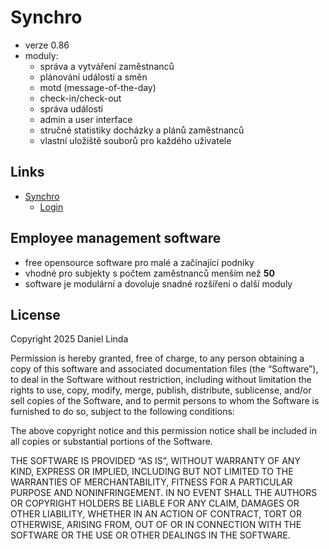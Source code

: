 # Synchro

- verze 0.86
- moduly:
    - správa a vytváření zaměstnanců
    - plánování událostí a směn
    - motd (message-of-the-day)
    - check-in/check-out
    - správa událostí
    - admin a user interface
    - stručné statistiky docházky a plánů zaměstnanců
    - vlastní uložiště souborů pro každého uživatele

## Links

- [Synchro](https://daniellinda.net)
    - [Login](https://daniellinda.net/synchro/api/auth/index.html)

## Employee management software

- free opensource software pro malé a začínající podniky
- vhodné pro subjekty s počtem zaměstnanců menším než **50**
- software je modulární a dovoluje snadné rozšíření o další moduly


## License

Copyright 2025 Daniel Linda

Permission is hereby granted, free of charge, to any person obtaining a copy of this software and associated
documentation files (the “Software”), to deal in the Software without restriction, including without limitation the
rights to use, copy, modify, merge, publish, distribute, sublicense, and/or sell copies of the Software, and to permit
persons to whom the Software is furnished to do so, subject to the following conditions:

The above copyright notice and this permission notice shall be included in all copies or substantial portions of the
Software.

THE SOFTWARE IS PROVIDED “AS IS”, WITHOUT WARRANTY OF ANY KIND, EXPRESS OR IMPLIED, INCLUDING BUT NOT LIMITED TO THE
WARRANTIES OF MERCHANTABILITY, FITNESS FOR A PARTICULAR PURPOSE AND NONINFRINGEMENT. IN NO EVENT SHALL THE AUTHORS OR
COPYRIGHT HOLDERS BE LIABLE FOR ANY CLAIM, DAMAGES OR OTHER LIABILITY, WHETHER IN AN ACTION OF CONTRACT, TORT OR
OTHERWISE, ARISING FROM, OUT OF OR IN CONNECTION WITH THE SOFTWARE OR THE USE OR OTHER DEALINGS IN THE SOFTWARE.